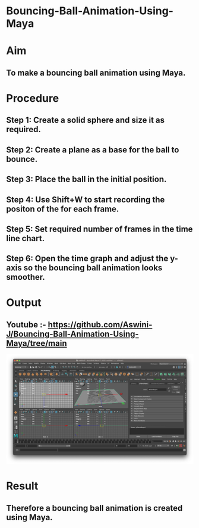 # Bouncing-Ball-Animation-Using-Maya
# Aim
## To make a bouncing ball animation using Maya. 

# Procedure
## Step 1: Create a solid sphere and size it as required. 
## Step 2: Create a plane as a base for the ball to bounce. 
## Step 3: Place the ball in the initial position. 
## Step 4: Use Shift+W to start recording the positon of the for each frame. 
## Step 5: Set required number of frames in the time line chart. 
## Step 6: Open the time graph and adjust the y-axis so the bouncing ball animation looks smoother. 

# Output
## Youtube :- https://github.com/Aswini-J/Bouncing-Ball-Animation-Using-Maya/tree/main
![image](b.png)

# Result
## Therefore a bouncing ball animation is created using Maya. 

